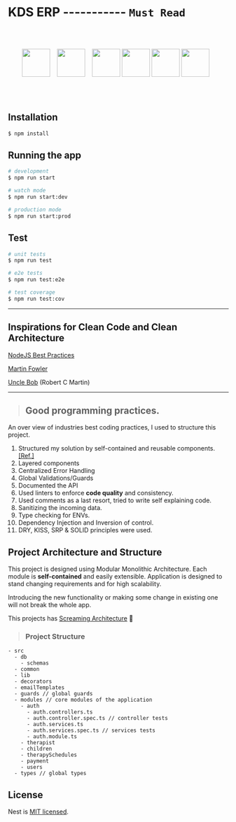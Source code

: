 <!-- <p align="center">
<img src="https://user-images.githubusercontent.com/7778803/133946229-ee266524-10ba-4e1e-9a73-959a2231ed19.png" size="80" />
</p> -->

# KDS ERP  -----------  ``` Must Read ```

<br />
<br />

<p align="center">
<img src="https://user-images.githubusercontent.com/7778803/133667983-58a8451f-de59-46c7-b216-ef42004705b3.png" width="64" /> &nbsp;&nbsp;
<img src="https://user-images.githubusercontent.com/7778803/101231592-18abb080-36ce-11eb-8590-f6827edf76f2.png" width="64" /> &nbsp;&nbsp;
<img src="https://user-images.githubusercontent.com/7778803/101231623-498be580-36ce-11eb-81f1-cd0b6021f5db.png" width="64" />
<img src="https://user-images.githubusercontent.com/7778803/101232179-d5534100-36d1-11eb-9395-02014198eaf2.png" width="64" />
<img src="https://user-images.githubusercontent.com/7778803/101231887-f3b83d00-36cf-11eb-8e51-81862e0c9d31.png" width="64" />
<img src="https://user-images.githubusercontent.com/7778803/133668434-1f155632-49fb-4182-b740-3b8e8846d7ca.png" width="64" /> &nbsp;&nbsp;
</p>

<br />
<br />

## Installation

```bash
$ npm install
```

## Running the app

```bash
# development
$ npm run start

# watch mode
$ npm run start:dev

# production mode
$ npm run start:prod
```

## Test

```bash
# unit tests
$ npm run test

# e2e tests
$ npm run test:e2e

# test coverage
$ npm run test:cov
```

---------------------------------

## Inspirations for Clean Code and Clean Architecture 

[NodeJS Best Practices](https://github.com/goldbergyoni/nodebestpractices)

[Martin Fowler](https://martinfowler.com)

[Uncle Bob](https://8thlight.com/blog/uncle-bob/2011/09/30/Screaming-Architecture.html) (Robert C Martin)

---------------------------------

> ## Good programming practices. 
An over view of industries best coding practices, I used to structure this project. 
1. Structured my solution by self-contained and reusable components. [[Ref.]](https://github.com/goldbergyoni/nodebestpractices/blob/master/sections/projectstructre/breakintcomponents.md)
2. Layered components
3. Centralized Error Handling
4. Global Validations/Guards
5. Documented the API
6. Used linters to enforce **code quality** and consistency.
7. Used comments as a last resort, tried to write self explaining code.
8. Sanitizing the incoming data.
9. Type checking for ENVs.
10. Dependency Injection and Inversion of control.
11. DRY, KISS, SRP & SOLID principles were used.

## Project Architecture and Structure

This project is designed using Modular Monolithic Architecture. Each module is **self-contained** and easily extensible. Application is designed to stand changing requirements and for high scalability.

Introducing the new functionality or making some change in existing one will not break the whole app.

This projects has [Screaming Architecture](https://8thlight.com/blog/uncle-bob/2011/09/30/Screaming-Architecture.html) 📢

> ### Project Structure
```
- src
  - db
    - schemas
  - common
  - lib
  - decorators
  - emailTemplates
  - guards // global guards
  - modules // core modules of the application
    - auth
      - auth.controllers.ts
      - auth.controller.spec.ts // controller tests
      - auth.services.ts
      - auth.services.spec.ts // services tests
      - auth.module.ts
    - therapist
    - children
    - therapySchedules
    - payment
    - users
  - types // global types

```

## License

Nest is [MIT licensed](LICENSE).
